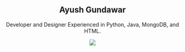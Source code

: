 <!-- Utilized HTML due to its more customizable nature. -->

<h2 align="center">Ayush Gundawar</h2>
<p align="center">Developer and Designer Experienced in Python, Java, MongoDB, and HTML.</p>

<p align="center">
  <img src="https://github-readme-stats.vercel.app/api/?username=ace&title_color=4F8CC9&text_color=9f9f9f&show_icons=true&bg_color=00000000&hide_border=true&icon_color=4F8CC9&hide_title=true&count_private=true" />
</p>
